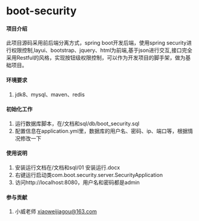 # boot-security
#### 项目介绍
此项目源码采用前后端分离方式，spring boot开发后端，使用spring security进行权限控制,layui、bootstrap、jquery、html为前端,基于json进行交互,接口完全采用Restful的风格，实现按钮级权限控制，可以作为开发项目的脚手架，做为基础项目。

#### 环境要求
1. jdk8、mysql、maven、redis

#### 初始化工作
1. 运行数据库脚本，在/文档和sql/db/boot_security.sql
2. 配置信息在application.yml里，数据库的用户名、密码、ip、端口等，根据情况修改一下

#### 使用说明
1. 安装运行文档在/文档和sql/01 安装运行.docx
1. 右键运行启动类com.boot.security.server.SecurityApplication
2. 访问http://localhost:8080，用户名和密码都是admin


#### 参与贡献

1. 小威老师 xiaoweijiagou@163.com
